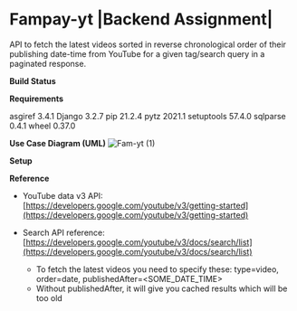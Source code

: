 # Fampay-yt |Backend Assignment|

API to fetch the latest videos sorted in reverse chronological order of their publishing date-time from YouTube for a given tag/search query in a paginated response.

**Build Status**


**Requirements**

asgiref     3.4.1
Django      3.2.7
pip         21.2.4
pytz        2021.1
setuptools  57.4.0
sqlparse    0.4.1
wheel       0.37.0


**Use Case Diagram (UML)**
![Fam-yt (1)](https://user-images.githubusercontent.com/40488679/132178804-934d5074-b8e8-4e50-9ff3-a25f5b3bf3a3.png)





**Setup**






**Reference**

- YouTube data v3 API: [https://developers.google.com/youtube/v3/getting-started](https://developers.google.com/youtube/v3/getting-started)

- Search API reference: [https://developers.google.com/youtube/v3/docs/search/list](https://developers.google.com/youtube/v3/docs/search/list)
    - To fetch the latest videos you need to specify these: type=video, order=date, publishedAfter=<SOME_DATE_TIME>
    - Without publishedAfter, it will give you cached results which will be too old
